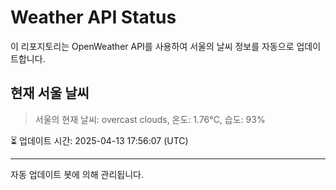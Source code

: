 
# Weather API Status

이 리포지토리는 OpenWeather API를 사용하여 서울의 날씨 정보를 자동으로 업데이트합니다.

## 현재 서울 날씨
> 서울의 현재 날씨: overcast clouds, 온도: 1.76°C, 습도: 93%

⏳ 업데이트 시간: 2025-04-13 17:56:07 (UTC)

---
자동 업데이트 봇에 의해 관리됩니다.
